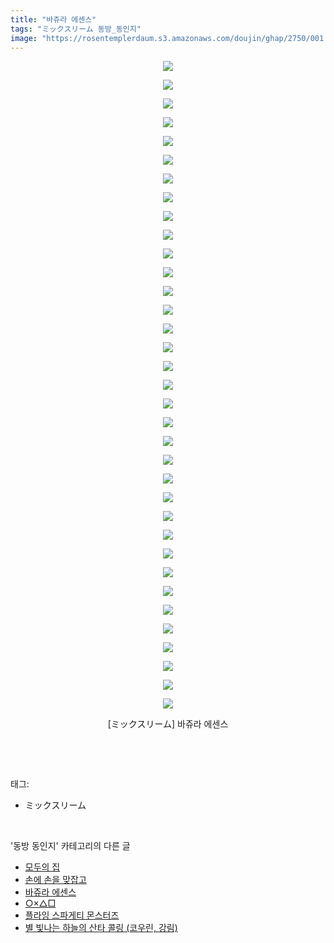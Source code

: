 ```yaml
---
title: "바쥬라 에센스"
tags: "ミックスリーム 동방_동인지"
image: "https://rosentemplerdaum.s3.amazonaws.com/doujin/ghap/2750/001.jpg"
---
```

<div class="article">
<p style="text-align: center; clear: none; float: none;"><img src="{{ site.imgserver10 }}/ghap/2750/001.jpg"/></p>
<p style="text-align: center; clear: none; float: none;"><img src="{{ site.imgserver10 }}/ghap/2750/002.jpg"/></p>
<p style="text-align: center; clear: none; float: none;"><img src="{{ site.imgserver10 }}/ghap/2750/003.jpg"/></p>
<p style="text-align: center; clear: none; float: none;"><img src="{{ site.imgserver10 }}/ghap/2750/004.jpg"/></p>
<p style="text-align: center; clear: none; float: none;"><img src="{{ site.imgserver10 }}/ghap/2750/005.jpg"/></p>
<p style="text-align: center; clear: none; float: none;"><img src="{{ site.imgserver10 }}/ghap/2750/006.jpg"/></p>
<p style="text-align: center; clear: none; float: none;"><img src="{{ site.imgserver10 }}/ghap/2750/007.jpg"/></p>
<p style="text-align: center; clear: none; float: none;"><img src="{{ site.imgserver10 }}/ghap/2750/008.jpg"/></p>
<p style="text-align: center; clear: none; float: none;"><img src="{{ site.imgserver10 }}/ghap/2750/009.jpg"/></p>
<p style="text-align: center; clear: none; float: none;"><img src="{{ site.imgserver10 }}/ghap/2750/010.jpg"/></p>
<p style="text-align: center; clear: none; float: none;"><img src="{{ site.imgserver10 }}/ghap/2750/011.jpg"/></p>
<p style="text-align: center; clear: none; float: none;"><img src="{{ site.imgserver10 }}/ghap/2750/012.jpg"/></p>
<p style="text-align: center; clear: none; float: none;"><img src="{{ site.imgserver10 }}/ghap/2750/013.jpg"/></p>
<p style="text-align: center; clear: none; float: none;"><img src="{{ site.imgserver10 }}/ghap/2750/014.jpg"/></p>
<p style="text-align: center; clear: none; float: none;"><img src="{{ site.imgserver10 }}/ghap/2750/015.jpg"/></p>
<p style="text-align: center; clear: none; float: none;"><img src="{{ site.imgserver10 }}/ghap/2750/016.jpg"/></p>
<p style="text-align: center; clear: none; float: none;"><img src="{{ site.imgserver10 }}/ghap/2750/017.jpg"/></p>
<p style="text-align: center; clear: none; float: none;"><img src="{{ site.imgserver10 }}/ghap/2750/018.jpg"/></p>
<p style="text-align: center; clear: none; float: none;"><img src="{{ site.imgserver10 }}/ghap/2750/019.jpg"/></p>
<p style="text-align: center; clear: none; float: none;"><img src="{{ site.imgserver10 }}/ghap/2750/020.jpg"/></p>
<p style="text-align: center; clear: none; float: none;"><img src="{{ site.imgserver10 }}/ghap/2750/021.jpg"/></p>
<p style="text-align: center; clear: none; float: none;"><img src="{{ site.imgserver10 }}/ghap/2750/022.jpg"/></p>
<p style="text-align: center; clear: none; float: none;"><img src="{{ site.imgserver10 }}/ghap/2750/023.jpg"/></p>
<p style="text-align: center; clear: none; float: none;"><img src="{{ site.imgserver10 }}/ghap/2750/024.jpg"/></p>
<p style="text-align: center; clear: none; float: none;"><img src="{{ site.imgserver10 }}/ghap/2750/025.jpg"/></p>
<p style="text-align: center; clear: none; float: none;"><img src="{{ site.imgserver10 }}/ghap/2750/026.jpg"/></p>
<p style="text-align: center; clear: none; float: none;"><img src="{{ site.imgserver10 }}/ghap/2750/027.jpg"/></p>
<p style="text-align: center; clear: none; float: none;"><img src="{{ site.imgserver10 }}/ghap/2750/028.jpg"/></p>
<p style="text-align: center; clear: none; float: none;"><img src="{{ site.imgserver10 }}/ghap/2750/029.jpg"/></p>
<p style="text-align: center; clear: none; float: none;"><img src="{{ site.imgserver10 }}/ghap/2750/030.jpg"/></p>
<p style="text-align: center; clear: none; float: none;"><img src="{{ site.imgserver10 }}/ghap/2750/031.jpg"/></p>
<p style="text-align: center; clear: none; float: none;"><img src="{{ site.imgserver10 }}/ghap/2750/032.jpg"/></p>
<p style="text-align: center; clear: none; float: none;"><img src="{{ site.imgserver10 }}/ghap/2750/033.jpg"/></p>
<p style="text-align: center; clear: none; float: none;"><img src="{{ site.imgserver10 }}/ghap/2750/034.jpg"/></p>
<p style="text-align: center; clear: none; float: none;"><img src="{{ site.imgserver10 }}/ghap/2750/035.jpg"/></p>
<p style="text-align: center; clear: none; float: none;">[ミックスリーム] 바쥬라 에센스</p>
<p><br/></p>
</div><br/>
<div class="tagTrail">
<p>태그: </p>
<ul>
<li>ミックスリーム</li>
</ul>
</div><br/>
<div class="another">
<p>'동방 동인지' 카테고리의 다른 글</p>
<ul>
<li><a href="/ghap_2752">모두의 집</a></li>
<li><a href="/ghap_2751">손에 손을 맞잡고</a></li>
<li><a href="/ghap_2750">바쥬라 에센스</a></li>
<li><a href="/ghap_2749">○×△□</a></li>
<li><a href="/ghap_2748">플라잉 스파게티 몬스터즈</a></li>
<li><a href="/ghap_2747">별 빛나는 하늘의 산타 콜링 (코우린, 강림)</a></li>
</ul>
</div><br/>
<div class="cb_module cb_fluid">
<div class="cb_wrt cb_profile">
</div><!-- commentList close -->
</div><br/>
